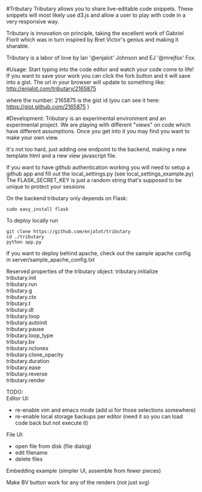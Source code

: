 #Tributary
Tributary allows you to share live-editable code snippets. These snippets will
most likely use d3.js and allow a user to play with code in a very responsive
way.

Tributary is innovation on principle, taking the excellent work of Gabriel
Florit which was in turn inspired by Bret Victor's genius and making it sharable.

Tributary is a labor of love by Ian '@enjalot' Johnson and EJ '@mrejfox' Fox.

#Usage:
Start typing into the code editor and watch your code come to life!
If you want to save your work you can click the fork button and it will save into a gist.
The url in your browser will update to something like:
http://enjalot.com/tributary/2165875

where the number: 2165875 is the gist id 
(you can see it here: https://gist.github.com/2165875 ) 


#Development:
Tributary is an experimental environment and an experimental project. We are playing with
different "views" on code which have different assumptions. Once you get into it you may
find you want to make your own view. 

It's not too hard, just adding one endpoint to the backend, making a new template html and a new view javascript file.

If you want to have github authentication working you will need to setup a github app and fill out the local_settings.py (see local_settings_example.py)
The FLASK_SECRET_KEY is just a random string that's supposed to be unique to protect your sessions

On the backend tributary only depends on Flask:
```
sudo easy_install flask
```
To deploy locally run
```
git clone https://github.com/enjalot/tributary
cd ./tributary
python app.py
```

If you want to deploy behind apache, check out the sample apache config in server/sample_apache_config.txt


Reserved properties of the tributary object:
tributary.initialize  
tributary.init  
tributary.run  
tributary.g  
tributary.ctx  
tributary.t  
tributary.dt  
tributary.loop  
tributary.autoinit  
tributary.pause  
tributary.loop_type  
tributary.bv  
tributary.nclones  
tributary.clone_opacity  
tributary.duration  
tributary.ease  
tributary.reverse  
tributary.render  


TODO:  
Editor UI:  
* re-enable vim and emacs mode (add ui for those selections somewhere)  
* re-enable local storage backups per editor (need it so you can load code back but not execute it)  

File UI:  
* open file from disk (file dialog)  
* edit filename  
* delete files  

Embedding example (simpler UI, assemble from fewer pieces)  

Make BV button work for any of the renders (not just svg)  



